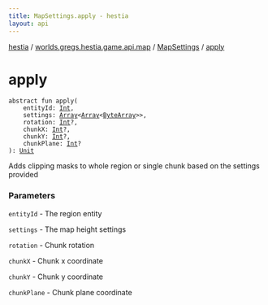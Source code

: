 ```yaml
---
title: MapSettings.apply - hestia
layout: api
---
```


<div class='api-docs-breadcrumbs'><a href="../../index.html">hestia</a> / <a href="../index.html">worlds.gregs.hestia.game.api.map</a> / <a href="index.html">MapSettings</a> / <a href="./apply.html">apply</a></div>

# apply

<div class="signature"><code><span class="keyword">abstract</span> <span class="keyword">fun </span><span class="identifier">apply</span><span class="symbol">(</span><br/>&nbsp;&nbsp;&nbsp;&nbsp;<span class="parameterName" id="worlds.gregs.hestia.game.api.map.MapSettings$apply(kotlin.Int, kotlin.Array((kotlin.Array((kotlin.ByteArray)))), kotlin.Int, kotlin.Int, kotlin.Int, kotlin.Int)/entityId">entityId</span><span class="symbol">:</span>&nbsp;<a href="https://kotlinlang.org/api/latest/jvm/stdlib/kotlin/-int/index.html"><span class="identifier">Int</span></a><span class="symbol">, </span><br/>&nbsp;&nbsp;&nbsp;&nbsp;<span class="parameterName" id="worlds.gregs.hestia.game.api.map.MapSettings$apply(kotlin.Int, kotlin.Array((kotlin.Array((kotlin.ByteArray)))), kotlin.Int, kotlin.Int, kotlin.Int, kotlin.Int)/settings">settings</span><span class="symbol">:</span>&nbsp;<a href="https://kotlinlang.org/api/latest/jvm/stdlib/kotlin/-array/index.html"><span class="identifier">Array</span></a><span class="symbol">&lt;</span><a href="https://kotlinlang.org/api/latest/jvm/stdlib/kotlin/-array/index.html"><span class="identifier">Array</span></a><span class="symbol">&lt;</span><a href="https://kotlinlang.org/api/latest/jvm/stdlib/kotlin/-byte-array/index.html"><span class="identifier">ByteArray</span></a><span class="symbol">&gt;</span><span class="symbol">&gt;</span><span class="symbol">, </span><br/>&nbsp;&nbsp;&nbsp;&nbsp;<span class="parameterName" id="worlds.gregs.hestia.game.api.map.MapSettings$apply(kotlin.Int, kotlin.Array((kotlin.Array((kotlin.ByteArray)))), kotlin.Int, kotlin.Int, kotlin.Int, kotlin.Int)/rotation">rotation</span><span class="symbol">:</span>&nbsp;<a href="https://kotlinlang.org/api/latest/jvm/stdlib/kotlin/-int/index.html"><span class="identifier">Int</span></a><span class="symbol">?</span><span class="symbol">, </span><br/>&nbsp;&nbsp;&nbsp;&nbsp;<span class="parameterName" id="worlds.gregs.hestia.game.api.map.MapSettings$apply(kotlin.Int, kotlin.Array((kotlin.Array((kotlin.ByteArray)))), kotlin.Int, kotlin.Int, kotlin.Int, kotlin.Int)/chunkX">chunkX</span><span class="symbol">:</span>&nbsp;<a href="https://kotlinlang.org/api/latest/jvm/stdlib/kotlin/-int/index.html"><span class="identifier">Int</span></a><span class="symbol">?</span><span class="symbol">, </span><br/>&nbsp;&nbsp;&nbsp;&nbsp;<span class="parameterName" id="worlds.gregs.hestia.game.api.map.MapSettings$apply(kotlin.Int, kotlin.Array((kotlin.Array((kotlin.ByteArray)))), kotlin.Int, kotlin.Int, kotlin.Int, kotlin.Int)/chunkY">chunkY</span><span class="symbol">:</span>&nbsp;<a href="https://kotlinlang.org/api/latest/jvm/stdlib/kotlin/-int/index.html"><span class="identifier">Int</span></a><span class="symbol">?</span><span class="symbol">, </span><br/>&nbsp;&nbsp;&nbsp;&nbsp;<span class="parameterName" id="worlds.gregs.hestia.game.api.map.MapSettings$apply(kotlin.Int, kotlin.Array((kotlin.Array((kotlin.ByteArray)))), kotlin.Int, kotlin.Int, kotlin.Int, kotlin.Int)/chunkPlane">chunkPlane</span><span class="symbol">:</span>&nbsp;<a href="https://kotlinlang.org/api/latest/jvm/stdlib/kotlin/-int/index.html"><span class="identifier">Int</span></a><span class="symbol">?</span><br/><span class="symbol">)</span><span class="symbol">: </span><a href="https://kotlinlang.org/api/latest/jvm/stdlib/kotlin/-unit/index.html"><span class="identifier">Unit</span></a></code></div>

Adds clipping masks to whole region or single chunk based on the settings provided

### Parameters

<code>entityId</code> - The region entity

<code>settings</code> - The map height settings

<code>rotation</code> - Chunk rotation

<code>chunkX</code> - Chunk x coordinate

<code>chunkY</code> - Chunk y coordinate

<code>chunkPlane</code> - Chunk plane coordinate